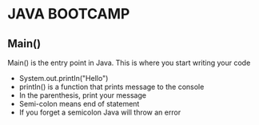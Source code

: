 
# JAVA BOOTCAMP



## Main()

Main() is the entry point in Java. This is where you start writing your code


- System.out.printIn("Hello")
- printIn() is a function that prints message to the console
- In the parenthesis, print your message
- Semi-colon means end of statement
- If you forget a semicolon Java will throw an error